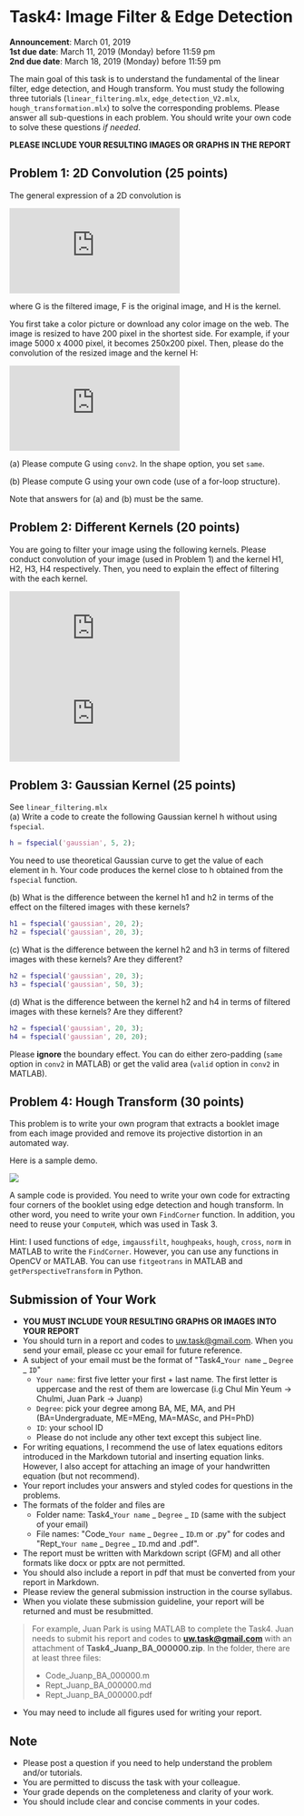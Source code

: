# Task4: Image Filter & Edge Detection

**Announcement**: March 01, 2019  
**1st due date**: March 11, 2019 (Monday) before 11:59 pm  
**2nd due date**: March 18, 2019 (Monday) before 11:59 pm  

The main goal of this task is to understand the fundamental of the linear filter, edge detection, and Hough transform. You must study the following three tutorials (`linear_filtering.mlx`, `edge_detection_V2.mlx`, `hough_transformation.mlx`) to solve the corresponding problems. Please answer all sub-questions in each problem. You should write your own code to solve these questions *if needed*. 

**PLEASE INCLUDE YOUR RESULTING IMAGES OR GRAPHS IN THE REPORT**

## Problem 1: 2D Convolution (25 points)

The general expression of a 2D convolution is
 
![](https://latex.codecogs.com/gif.latex?G%5Bi%2Cj%5D%3D%5Csum_%7Bu%3D-k%7D%5E%7Bk%7D%20%5Csum_%7Bv%3D-k%7D%5E%7Bk%7D%20H%5Bu%2Cv%5D%20F%5Bi-u%2C%20j-v%5D)

where G is the filtered image, F is the original image, and H is the kernel.  

You first take a color picture or download any color image on the web. The image is resized to have 200 pixel in the shortest side. For example, if your image 5000 x 4000 pixel, it becomes 250x200 pixel. Then, please do the convolution of the resized image and the kernel H:

![](https://latex.codecogs.com/gif.latex?h%20%3D%20%5Cbegin%7Bbmatrix%7D%200%20%261%20%260%20%5C%5C%201%20%26%20-4%20%26%201%5C%5C%200%26%201%26%200%20%5Cend%7Bbmatrix%7D)

(a) Please compute G using `conv2`. In the shape option, you set `same`. 

(b) Please compute G using your own code (use of a for-loop structure).

Note that answers for (a) and (b) must be the same. 


## Problem 2: Different Kernels (20 points)

You are going to filter your image using the following kernels. Please conduct convolution of your image (used in Problem 1) and the kernel H1, H2, H3, H4 respectively. Then, you need to explain the effect of filtering with the each kernel. 

![](https://latex.codecogs.com/gif.latex?H_1%20%3D%20%5Cfrac%7B1%7D%7B9%7D%5Cbegin%7Bbmatrix%7D%201%20%26%201%20%26%201%5C%5C%201%20%26%201%20%26%201%5C%5C%201%20%26%201%20%26%201%20%5Cend%7Bbmatrix%7D%2C%5C%2C%5C%2C%20H_2%20%3D%20%5Cbegin%7Bbmatrix%7D%200%20%26%201%20%26%200%5C%5C%201%20%26%20-4%20%26%201%5C%5C%200%20%26%201%20%26%200%20%5Cend%7Bbmatrix%7D%20%2C%20%5C%2C%5C%2C%20H_3%20%3D%20%5Cbegin%7Bbmatrix%7D%20-0.55%20%26%20-0.55%20%26%20-0.55%5C%5C%20-0.55%20%26%205.40%20%26%20-0.55%5C%5C%20-0.55%20%26%20-0.55%20%26%20-0.55%20%5Cend%7Bbmatrix%7D%20%2C)
</br>
![](https://latex.codecogs.com/gif.latex?H_4%20%3D%20%5Cbegin%7Bbmatrix%7D%200.0030%20%26%200.0133%20%26%200.0219%20%26%200.0133%20%26%200.0030%20%5C%5C%200.0133%20%26%200.0596%20%26%200.0983%20%26%200.0596%20%26%200.0133%20%5C%5C%200.0219%20%26%200.0983%20%26%200.1621%20%26%200.0983%20%26%200.0219%20%5C%5C%200.0133%20%26%200.0596%20%26%200.0983%20%26%200.0596%20%26%200.0133%20%5C%5C%200.0030%20%26%200.0133%20%26%200.0219%20%26%200.0133%20%26%200.0030%20%5Cend%7Bbmatrix%7D)

## Problem 3: Gaussian Kernel (25 points)
See `linear_filtering.mlx`  
(a) Write a code to create the following Gaussian kernel h without using `fspecial`. 

```matlab
h = fspecial('gaussian', 5, 2);
```
You need to use theoretical Gaussian curve to get the value of each element in h. Your code produces the kernel close to h obtained from the `fspecial` function.   

(b) What is the difference between the kernel h1 and h2 in terms of the effect on the filtered images with these kernels?  

```matlab    
h1 = fspecial('gaussian', 20, 2);
h2 = fspecial('gaussian', 20, 3);
```

(c) What is the difference between the kernel h2 and h3 in terms of filtered images with these kernels? Are they different? 

```matlab   
h2 = fspecial('gaussian', 20, 3);
h3 = fspecial('gaussian', 50, 3);
```

(d) What is the difference between the kernel h2 and h4 in terms of filtered images with these kernels? Are they different? 

```matlab   
h2 = fspecial('gaussian', 20, 3);
h4 = fspecial('gaussian', 20, 20);
```

Please **ignore** the boundary effect. You can do either zero-padding (`same` option in `conv2` in MATLAB) or get the valid area (`valid` option in `conv2` in MATLAB).  

## Problem 4: Hough Transform (30 points)
This problem is to write your own program that extracts a booklet image from each image provided and remove its projective distortion in an automated way.  

Here is a sample demo.  

[![](http://img.youtube.com/vi/wi4LXCr3xfs/0.jpg)](https://youtu.be/wi4LXCr3xfs)

A sample code is provided. You need to write your own code for extracting four corners of the booklet using edge detection and hough transform. In other word, you need to write your own `FindCorner` function. In addition, you need to reuse your `ComputeH`, which was used in Task 3.  

Hint: I used functions of `edge`, `imgaussfilt`, `houghpeaks`, `hough`, `cross`, `norm` in MATLAB to write the `FindCorner`.  However, you can use any functions in OpenCV or MATLAB.  You can use `fitgeotrans` in MATLAB and `getPerspectiveTransform` in Python. 


## Submission of Your Work
* **YOU MUST INCLUDE YOUR RESULTING GRAPHS OR IMAGES INTO YOUR REPORT**
* You should turn in a report and codes to uw.task@gmail.com. When you send your email, please cc your email for future reference.  
* A subject of your email must be the format of "Task4_`Your name` _ `Degree` _ `ID`"
	* `Your name`: first five letter your first + last name. The first letter is uppercase and the rest of them are lowercase (i.g Chul Min Yeum -> Chulmi, Juan Park -> Juanp)   
	* `Degree`: pick your degree among BA, ME, MA, and PH (BA=Undergraduate, ME=MEng, MA=MASc, and PH=PhD)  
	* `ID`: your school ID
	* Please do not include any other text except this subject line.    
* For writing equations, I recommend the use of latex equations editors introduced in the Markdown tutorial and inserting equation links. However, I also accept for attaching an image of your handwritten equation (but not recommend). 
* Your report includes your answers and styled codes for questions in the problems.
* The formats of the folder and files are 
	* Folder name: Task4_`Your name` _ `Degree` _ `ID` (same with the subject of your email)  
	* File names: "Code_`Your name` _ `Degree` _ `ID`.m or .py" for codes and "Rept_`Your name` _ `Degree` _ `ID`.md and .pdf".   
* The report must be written with Markdown script (GFM) and all other formats like docx or pptx are not permitted. 
* You should also include a report in pdf that must be converted from your report in Markdown.
* Please review the general submission instruction in the course syllabus. 
* When you violate these submission guideline, your report will be returned and must be resubmitted. 
> For example, Juan Park is using MATLAB to complete the Task4. Juan needs to submit his report and codes to **uw.task@gmail.com** with an attachment of **Task4_Juanp_BA_000000.zip**. In the folder, there are at least three files: 
> * Code_Juanp_BA_000000.m
> * Rept_Juanp_BA_000000.md
> * Rept_Juanp_BA_000000.pdf
* You may need to include all figures used for writing your report. 

## Note
* Please post a question if you need to help understand the problem and/or tutorials. 
* You are permitted to discuss the task with your colleague.   
* Your grade depends on the completeness and clarity of your work.  
* You should include clear and concise comments in your codes.  